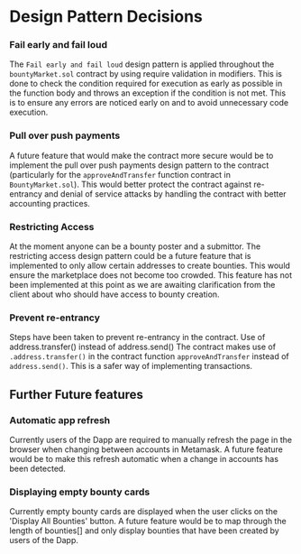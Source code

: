 # Design Pattern Decisions

### Fail early and fail loud
The ```Fail early and fail loud``` design pattern is applied throughout the ```bountyMarket.sol``` contract by using require validation in modifiers. This is done to check the condition required for execution as early as possible in the function body and throws an exception if the condition is not met. This is to ensure any errors are noticed early on and to avoid unnecessary code execution.

### Pull over push payments
A future feature that would make the contract more secure would be to implement the pull over push payments design pattern to the contract (particularly for the ```approveAndTransfer``` function contract in ```BountyMarket.sol```). This would better protect the contract against re-entrancy and denial of service attacks by handling the contract with better accounting practices.

### Restricting Access
At the moment anyone can be a bounty poster and a submittor. The restricting access design pattern could be a future feature that is implemented to only allow certain addresses to create bounties. This would ensure the marketplace does not become too crowded. This feature has not been implemented at this point as we are awaiting clarification from the client about who should have access to bounty creation.

### Prevent re-entrancy
Steps have been taken to prevent re-entrancy in the contract. Use of address.transfer() instead of address.send()
The contract makes use of ```.address.transfer()``` in the contract function ```approveAndTransfer``` instead of ```address.send()```. This is a safer way of implementing transactions.

## Further Future features
### Automatic app refresh
Currently users of the Dapp are required to manually refresh the page in the browser when changing between accounts in Metamask. A future feature would be to make this refresh automatic when a change in accounts has been detected.

### Displaying empty bounty cards
Currently empty bounty cards are displayed when the user clicks on the 'Display All Bounties' button. A future feature would be to map through the length of bounties[] and only display bounties that have been created by users of the Dapp.
